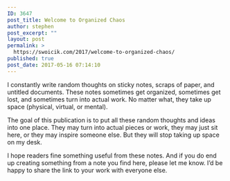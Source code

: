 ```yaml
---
ID: 3647
post_title: Welcome to Organized Chaos
author: stephen
post_excerpt: ""
layout: post
permalink: >
  https://swoicik.com/2017/welcome-to-organized-chaos/
published: true
post_date: 2017-05-16 07:14:10
---
```

<p id="5ccb" class="graf graf--p graf-after--h3">I constantly write random thoughts on sticky notes, scraps of paper, and untitled documents. These notes sometimes get organized, sometimes get lost, and sometimes turn into actual work. No matter what, they take up space (physical, virtual, or mental).</p>
<p id="f354" class="graf graf--p graf-after--p">The goal of this publication is to put all these random thoughts and ideas into one place. They may turn into actual pieces or work, they may just sit here, or they may inspire someone else. But they will stop taking up space on my desk.</p>
<p id="04ce" class="graf graf--p graf-after--p graf--trailing">I hope readers fine something useful from these notes. And if you do end up creating something from a note you find here, please let me know. I’d be happy to share the link to your work with everyone else.</p>